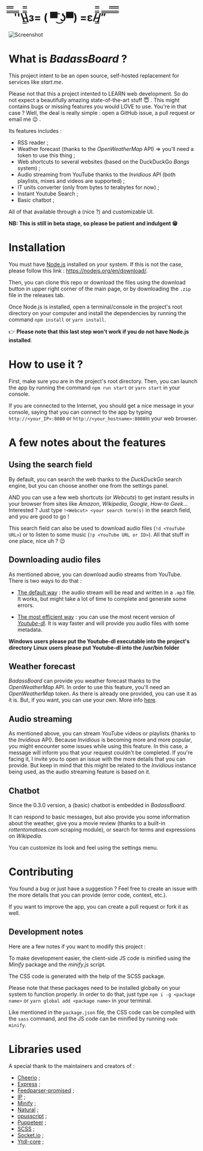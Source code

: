 #  ̿̿ ̿̿ ̿'̿'\̵͇̿̿\з= ( ▀ ͜͞ʖ▀) =ε/̵͇̿̿/’̿’̿ ̿ ̿̿ ̿̿ ̿̿

![Screenshot](https://raw.githubusercontent.com/belgianGeek/BadassBoard/dev/screenshots/home.jpg)

# What is _BadassBoard_ ?

This project intent to be an open source, self-hosted replacement for services like _start.me_.

Please not that this a project intented to LEARN web development. So do not expect a beautifully amazing state-of-the-art stuff :innocent: . This might contains bugs or missing features you would LOVE to use. You're in that case ? Well, the deal is really simple : open a GitHub issue, a pull request or email me :wink: .

Its features includes :

- RSS reader ;
- Weather forecast (thanks to the _OpenWeatherMap_ API) => you'll need a token to use this thing ;
- Web shortcuts to several websites (based on the DuckDuckGo _Bangs_ system) ;
- Audio streaming from YouTube thanks to the _Invidious_ API (both playlists, mixes and videos are supported) ;
- IT units converter (only from bytes to terabytes for now) ;
- Instant Youtube Search ;
- Basic chatbot ;

All of that available through a (nice ?) and customizable UI.

**NB: This is still in beta stage, so please be patient and indulgent :grin:**

# Installation

You must have [Node.js](http://nodejs.org) installed on your system. If this is not the case, please follow this link : https://nodejs.org/en/download/.

Then, you can clone this repo or download the files using the download button in upper right corner of the main page, or by downloading the `.zip` file in the releases tab.

Once Node.js is installed, open a terminal/console in the project's root directory on your computer and install the dependencies by running the command `npm install` or `yarn install`.

:point_right: **Please note that this last step won't work if you do not have Node.js installed**.

# How to use it ?

First, make sure you are in the project's root directory. Then, you can launch the app by running the command `npm run start` or `yarn start` in your console.

If you are connected to the Internet, you should get a nice message in your console, saying that you can connect to the app by typing `http://<your_IP>:8080` or `http://<your_hostname>:8080`in your web browser.

# A few notes about the features

## Using the search field

By default, you can search the web thanks to the _DuckDuckGo_ search engine, but you can choose another one from the settings panel.

AND you can use a few web shortcuts (or _Webcuts_) to get instant results in your browser from sites like _Amazon_, _Wikipedia_, _Google_, _How-to Geek_... Interested ? Just type `!<Webcut> <your search term(s)` in the search field, and you are good to go !

This search field can also be used to download audio files (`!d <YouTube URL>`) or to listen to some music (`!p <YouTube URL or ID>`). All that stuff in one place, nice uh ? :wink:

## Downloading audio files

As mentioned above, you can download audio streams from YouTube. There is two ways to do that :

- <u>The default way</u> : the audio stream will be read and written in a `.mp3` file. It works, but might take a lot of time to complete and generate some errors.

- <u>The most efficient way</u> : you can use the most recent version of _[Youtube-dl](https://github.com/ytdl-org/youtube-dl/)_. It is way faster and will provide you audio files with some metadata.

**Windows users please put the Youtube-dl executable into the project's directory**
**Linux users please put Youtube-dl into the /usr/bin folder**

## Weather forecast

_BadassBoard_ can provide you weather forecast thanks to the _OpenWeatherMap_ API. In order to use this feature, you'll need an _OpenWeatherMap_ token. As there is already one provided, you can use it as it is. But, if you want, you can use your own. More info [here](https://openweathermap.org/api).

## Audio streaming

As mentioned above, you can stream YouTube videos or playlists (thanks to the _Invidious_ API). Because _Invidious_ is becoming more and more popular, you might encounter some issues while using this feature. In this case, a message will inform you that your request couldn't be completed. If you're facing it, I invite you to open an issue with the more details that you can provide. But keep in mind that this might be related to the  _Invidious_ instance being used, as the audio streaming feature is based on it.

## Chatbot

Since the 0.3.0 version, a (basic) chatbot is embedded in _BadassBoard_.

It can respond to basic messages, but also provide you some information about the weather, give you a movie review (thanks to a built-in _rottentomatoes.com_ scraping module), or search for terms and expressions on _Wikipedia_.

You can customize its look and feel using the settings menu.

# Contributing

You found a bug or just have a suggestion ? Feel free to create an issue with the more details that you can provide (error code, context, etc.).

If you want to improve the app, you can create a pull request or fork it as well.

## Development notes

Here are a few notes if you want to modify this project :

To make development easier, the client-side JS code is minified using the _Minify_ package and the _minify.js_ script.

The CSS code is generated with the help of the SCSS package.

Please note that these packages need to be installed globally on your system to function properly. In order to do that, just type `npm i -g <package name>` or `yarn global add <package name>` in your terminal.

Like mentioned in the `package.json` file, the CSS code can be compiled with the `sass` command, and the JS code can be minified by running `node minify`.

# Libraries used

A special thank to the maintainers and creators of :

- [Cheerio](https://cheerio.js.org/) ;
- [Express](https://github.com/expressjs/express) ;
- [Feedparser-promised](https://github.com/alabeduarte/feedparser-promised) ;
- [IP](https://github.com/indutny/node-ip) ;
- [Minify](https://github.com/coderaiser/minify) ;
- [Natural](https://github.com/NaturalNode/natural) ;
- [opusscript](https://github.com/abalabahaha/opusscript) ;
- [Puppeteer](https://pptr.dev/) ;
- [SCSS](https://yarnpkg.com/en/package/scss) ;
- [Socket.io](https://socket.io) ;
- [Ytdl-core](https://github.com/fent/node-ytdl-core) ;
